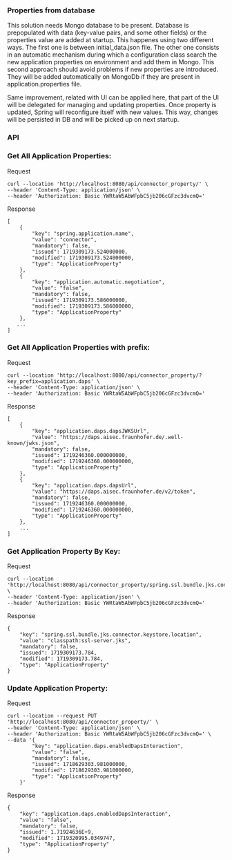 ### Properties from database

This solution needs Mongo database to be present. Database is prepopulated with data (key-value pairs, and some other fields) or the properties value are added at startup. This happenes using two different ways. The first one is between initial_data.json file. The other one consists in an automatic mechanism during which a configuration class search the new application properties on environment and add them in Mongo. This second approach should avoid problems if new properties are introduced. They will be added automatically on MongoDb if they are present in application.properties file. 

Same improvement, related with UI can be applied here, that part of the UI will be delegated for managing and updating properties. Once property is updated, Spring will reconfigure itself with new values. This way, changes will be persisted in DB and will be picked up on next startup.

### API

### Get All Application Properties:

Request

```
curl --location 'http://localhost:8080/api/connector_property/' \
--header 'Content-Type: application/json' \
--header 'Authorization: Basic YWRtaW5AbWFpbC5jb206cGFzc3dvcmQ='
```

Response

```
[
    {
        "key": "spring.application.name",
        "value": "connector",
        "mandatory": false,
        "issued": 1719309173.524000000,
        "modified": 1719309173.524000000,
        "type": "ApplicationProperty"
    },
    {
        "key": "application.automatic.negotiation",
        "value": "false",
        "mandatory": false,
        "issued": 1719309173.586000000,
        "modified": 1719309173.586000000,
        "type": "ApplicationProperty"
    },
   ...
]
```

### Get All Application Properties with prefix:

Request

```
curl --location 'http://localhost:8080/api/connector_property/?key_prefix=application.daps' \
--header 'Content-Type: application/json' \
--header 'Authorization: Basic YWRtaW5AbWFpbC5jb206cGFzc3dvcmQ='
```

Response

```
[
    {
        "key": "application.daps.dapsJWKSUrl",
        "value": "https://daps.aisec.fraunhofer.de/.well-known/jwks.json",
        "mandatory": false,
        "issued": 1719246360.000000000,
        "modified": 1719246360.000000000,
        "type": "ApplicationProperty"
    },
    {
        "key": "application.daps.dapsUrl",
        "value": "https://daps.aisec.fraunhofer.de/v2/token",
        "mandatory": false,
        "issued": 1719246360.000000000,
        "modified": 1719246360.000000000,
        "type": "ApplicationProperty"
    },
    ...
]
```

### Get Application Property By Key:

Request

```
curl --location 'http://localhost:8080/api/connector_property/spring.ssl.bundle.jks.connector.keystore.location' \
--header 'Content-Type: application/json' \
--header 'Authorization: Basic YWRtaW5AbWFpbC5jb206cGFzc3dvcmQ='
```

Response

```
{
    "key": "spring.ssl.bundle.jks.connector.keystore.location",
    "value": "classpath:ssl-server.jks",
    "mandatory": false,
    "issued": 1719309173.784,
    "modified": 1719309173.784,
    "type": "ApplicationProperty"
}
```

### Update Application Property:

Request

```
curl --location --request PUT 'http://localhost:8080/api/connector_property/' \
--header 'Content-Type: application/json' \
--header 'Authorization: Basic YWRtaW5AbWFpbC5jb206cGFzc3dvcmQ=' \
--data '{
        "key": "application.daps.enabledDapsInteraction",
        "value": "false",
        "mandatory": false,
        "issued": 1718629303.981000000,
        "modified": 1718629303.981000000,
        "type": "ApplicationProperty"
    }'
```

Response

```
{
    "key": "application.daps.enabledDapsInteraction",
    "value": "false",
    "mandatory": false,
    "issued": 1.71924636E+9,
    "modified": 1719320995.0349747,
    "type": "ApplicationProperty"
}
```